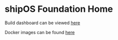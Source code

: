 # shipOS Foundation Home

Build dashboard can be viewed [here](https://dev.azure.com/shipos/OpenSource%20Projects/_dashboards/dashboard/953f4724-bdd0-44a1-8d4a-b5dcec833616)

Docker images can be found [here](https://cloud.docker.com/u/shipos/repository/list)
